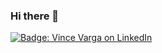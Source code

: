 ### Hi there 👋

[![Badge: Vince Varga on LinkedIn](https://img.shields.io/badge/LinkedIn-vince%E2%80%92varga-0077B5.svg?logoWidth=20&labelColor=0077B5&color=293e4a&style=for-the-badge&logo=linkedin&logoColor=white)](https://www.linkedin.com/in/vince-varga/ "Visit Vince Varga's profile on LinkedIn")


<!--
**vargavince91/vargavince91** is a ✨ _special_ ✨ repository because its `README.md` (this file) appears on your GitHub profile.

Here are some ideas to get you started:

- 🔭 I’m currently working on Flutter, Dart.
  * Link to open source packages from pub.dev: working on open source in my free time and at SMAHO (weekday selector, ESP-Touch, explain why they are cool, link to pub dev for all the packages)
- Working at SMAHO, link open source GitHub organization
- I was pretty good with JavaScript, TypeScript, Python, Java one day
- 🌱 I’m currently learning Vim and Go.
- Fun fact: studied physics, living in Germany, likes to (? more like have to) learn languages.
- 📫 How to reach me: LinkedIn, GitHub, Twitter
- Organizer of Flutter Munich Meetup page, LinkedIn, Twitter, GitHub, YouTube
- Talks on YouTube: how far back should I go? CUDA?

Where are all the social sites' icons at???
GIFs: weekday selector
-->
